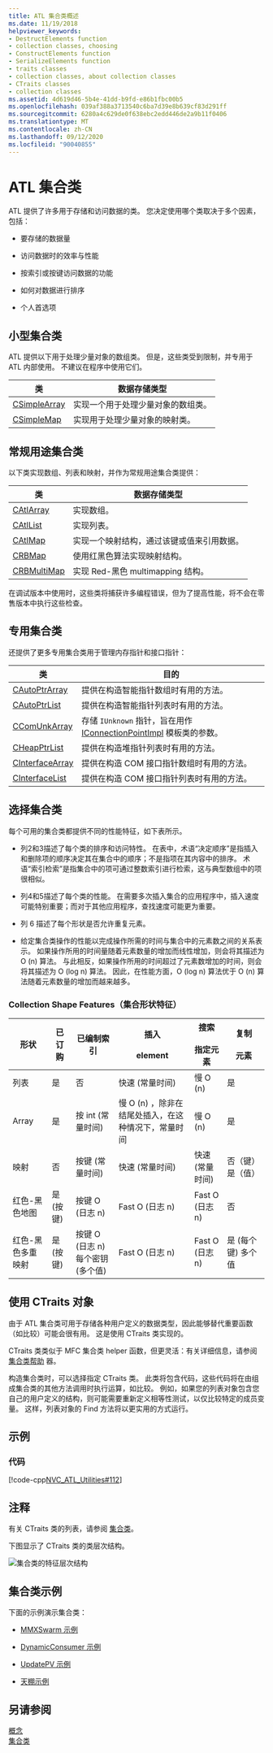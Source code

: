 ```yaml
---
title: ATL 集合类概述
ms.date: 11/19/2018
helpviewer_keywords:
- DestructElements function
- collection classes, choosing
- ConstructElements function
- SerializeElements function
- traits classes
- collection classes, about collection classes
- CTraits classes
- collection classes
ms.assetid: 4d619d46-5b4e-41dd-b9fd-e86b1fbc00b5
ms.openlocfilehash: 039af388a3713540c6ba7d39e8b639cf83d291ff
ms.sourcegitcommit: 6280a4c629de0f638ebc2edd446de2a9b11f0406
ms.translationtype: MT
ms.contentlocale: zh-CN
ms.lasthandoff: 09/12/2020
ms.locfileid: "90040855"
---
```

# <a name="atl-collection-classes"></a>ATL 集合类

ATL 提供了许多用于存储和访问数据的类。 您决定使用哪个类取决于多个因素，包括：

- 要存储的数据量

- 访问数据时的效率与性能

- 按索引或按键访问数据的功能

- 如何对数据进行排序

- 个人首选项

## <a name="small-collection-classes"></a>小型集合类

ATL 提供以下用于处理少量对象的数组类。 但是，这些类受到限制，并专用于 ATL 内部使用。 不建议在程序中使用它们。

|类|数据存储类型|
|-----------|--------------------------|
|[CSimpleArray](../atl/reference/csimplearray-class.md)|实现一个用于处理少量对象的数组类。|
|[CSimpleMap](../atl/reference/csimplemap-class.md)|实现用于处理少量对象的映射类。|

## <a name="general-purpose-collection-classes"></a>常规用途集合类

以下类实现数组、列表和映射，并作为常规用途集合类提供：

|类|数据存储类型|
|-----------|--------------------------|
|[CAtlArray](../atl/reference/catlarray-class.md)|实现数组。|
|[CAtlList](../atl/reference/catllist-class.md)|实现列表。|
|[CAtlMap](../atl/reference/catlmap-class.md)|实现一个映射结构，通过该键或值来引用数据。|
|[CRBMap](../atl/reference/crbmap-class.md)|使用红黑色算法实现映射结构。|
|[CRBMultiMap](../atl/reference/crbmultimap-class.md)|实现 Red-黑色 multimapping 结构。|

在调试版本中使用时，这些类将捕获许多编程错误，但为了提高性能，将不会在零售版本中执行这些检查。

## <a name="specialized-collection-classes"></a>专用集合类

还提供了更多专用集合类用于管理内存指针和接口指针：

|类|目的|
|-----------|-------------|
|[CAutoPtrArray](../atl/reference/cautoptrarray-class.md)|提供在构造智能指针数组时有用的方法。|
|[CAutoPtrList](../atl/reference/cautoptrlist-class.md)|提供在构造智能指针列表时有用的方法。|
|[CComUnkArray](../atl/reference/ccomunkarray-class.md)|存储 `IUnknown` 指针，旨在用作 [IConnectionPointImpl](../atl/reference/iconnectionpointimpl-class.md) 模板类的参数。|
|[CHeapPtrList](../atl/reference/cheapptrlist-class.md)|提供在构造堆指针列表时有用的方法。|
|[CInterfaceArray](../atl/reference/cinterfacearray-class.md)|提供在构造 COM 接口指针数组时有用的方法。|
|[CInterfaceList](../atl/reference/cinterfacelist-class.md)|提供在构造 COM 接口指针列表时有用的方法。|

## <a name="choosing-a-collection-class"></a>选择集合类

每个可用的集合类都提供不同的性能特征，如下表所示。

- 列2和3描述了每个类的排序和访问特性。 在表中，术语“决定顺序”是指插入和删除项的顺序决定其在集合中的顺序；不是指项在其内容中的排序。 术语“索引检索”是指集合中的项可通过整数索引进行检索，这与典型数组中的项很相似。

- 列4和5描述了每个类的性能。 在需要多次插入集合的应用程序中，插入速度可能特别重要；而对于其他应用程序，查找速度可能更为重要。

- 列 6 描述了每个形状是否允许重复元素。

- 给定集合类操作的性能以完成操作所需的时间与集合中的元素数之间的关系表示。 如果操作所用的时间量随着元素数量的增加而线性增加，则会将其描述为 O (n) 算法。 与此相反，如果操作所用的时间超过了元素数增加的时间，则会将其描述为 O (log n) 算法。 因此，在性能方面，O (log n) 算法优于 O (n) 算法随着元素数量的增加而越来越多。

### <a name="collection-shape-features"></a>Collection Shape Features（集合形状特征）

|形状|已订购|已编制索引|插入<br /><br /> element|搜索<br /><br /> 指定元素|复制<br /><br /> 元素|
|-----------|--------------|--------------|---------------------------|--------------------------------------|-----------------------------|
|列表|是|否|快速 (常量时间) |慢 O (n) |是|
|Array|是|按 int (常量时间) |慢 O (n) ，除非在结尾处插入，在这种情况下，常量时间|慢 O (n) |是|
|映射|否|按键 (常量时间) |快速 (常量时间) |快速 (常量时间) |否（键）是（值）|
|红色-黑色地图|是 (按键) |按键 O (日志 n) |Fast O (日志 n) |Fast O (日志 n) |否|
|红色-黑色多重映射|是 (按键) |按键 O (日志 n) 每个密钥 (多个值) |Fast O (日志 n) |Fast O (日志 n) |是 (每个键) 多个值|

## <a name="using-ctraits-objects"></a>使用 CTraits 对象

由于 ATL 集合类可用于存储各种用户定义的数据类型，因此能够替代重要函数（如比较）可能会很有用。 这是使用 CTraits 类实现的。

CTraits 类类似于 MFC 集合类 helper 函数，但更灵活：有关详细信息，请参阅 [集合类帮助](../mfc/reference/collection-class-helpers.md) 器。

构造集合类时，可以选择指定 CTraits 类。 此类将包含代码，这些代码将在由组成集合类的其他方法调用时执行运算，如比较。 例如，如果您的列表对象包含您自己的用户定义的结构，则可能需要重新定义相等性测试，以仅比较特定的成员变量。 这样，列表对象的 Find 方法将以更实用的方式运行。

## <a name="example"></a>示例

### <a name="code"></a>代码

[!code-cpp[NVC_ATL_Utilities#112](../atl/codesnippet/cpp/atl-collection-classes_1.cpp)]

## <a name="comments"></a>注释

有关 CTraits 类的列表，请参阅 [集合类](../atl/collection-classes.md)。

下图显示了 CTraits 类的类层次结构。

![集合类的特征层次结构](../atl/media/vctraitscollectionclasseshierarchy.gif "集合类的特征层次结构")

## <a name="collection-classes-samples"></a>集合类示例

下面的示例演示集合类：

- [MMXSwarm 示例](../overview/visual-cpp-samples.md)

- [DynamicConsumer 示例](../overview/visual-cpp-samples.md)

- [UpdatePV 示例](https://github.com/Microsoft/VCSamples/tree/master/VC2010Samples/ATL/OLEDB/Provider/UPDATEPV)

- [天棚示例](../overview/visual-cpp-samples.md)

## <a name="see-also"></a>另请参阅

[概念](../atl/active-template-library-atl-concepts.md)<br/>
[集合类](../atl/collection-classes.md)
